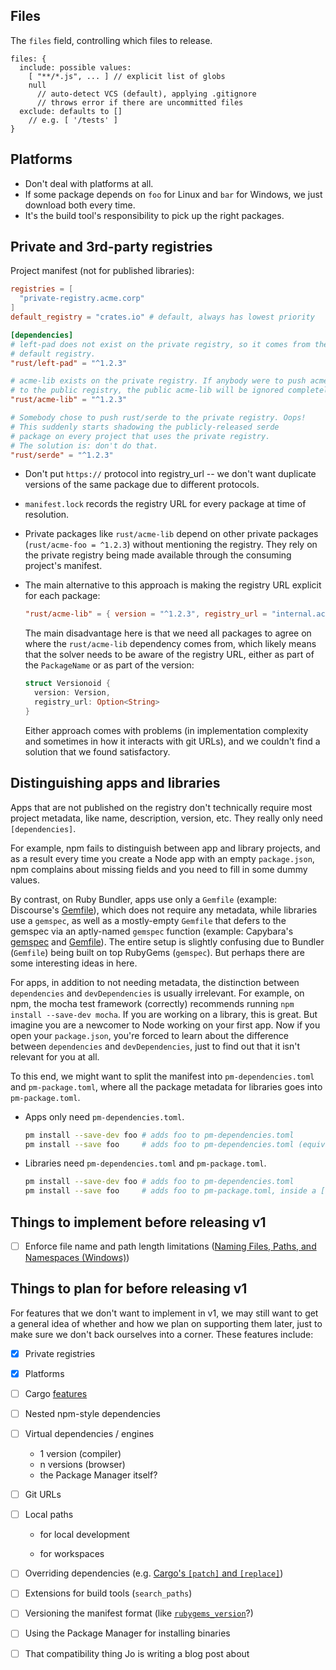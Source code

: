 ## Files

The `files` field, controlling which files to release.

```
files: {
  include: possible values:
    [ "**/*.js", ... ] // explicit list of globs
    null
      // auto-detect VCS (default), applying .gitignore
      // throws error if there are uncommitted files
  exclude: defaults to []
    // e.g. [ '/tests' ]
}
```


## Platforms

* Don't deal with platforms at all.
* If some package depends on `foo` for Linux and `bar` for Windows, we just
  download both every time.
* It's the build tool's responsibility to pick up the right packages.


## Private and 3rd-party registries

Project manifest (not for published libraries):

```toml
registries = [
  "private-registry.acme.corp"
]
default_registry = "crates.io" # default, always has lowest priority

[dependencies]
# left-pad does not exist on the private registry, so it comes from the
# default registry.
"rust/left-pad" = "^1.2.3"

# acme-lib exists on the private registry. If anybody were to push acme-lib
# to the public registry, the public acme-lib will be ignored completely.
"rust/acme-lib" = "^1.2.3"

# Somebody chose to push rust/serde to the private registry. Oops!
# This suddenly starts shadowing the publicly-released serde
# package on every project that uses the private registry.
# The solution is: don't do that.
"rust/serde" = "^1.2.3"
```

* Don't put `https://` protocol into registry_url -- we don't want duplicate
  versions of the same package due to different protocols.

* `manifest.lock` records the registry URL for every package at time of
  resolution.

* Private packages like `rust/acme-lib` depend on other private packages (`rust/acme-foo = ^1.2.3`) without mentioning the registry. They rely on the private registry being made available through the consuming project's manifest.

* The main alternative to this approach is making the registry URL explicit for
  each package:

    ```toml
    "rust/acme-lib" = { version = "^1.2.3", registry_url = "internal.acme.corp" }
    ```

  The main disadvantage here is that we need all packages to agree on where the
  `rust/acme-lib` dependency comes from, which likely means that the solver
  needs to be aware of the registry URL, either as part of the `PackageName` or
  as part of the version:

    ```rust
    struct Versionoid {
      version: Version,
      registry_url: Option<String>
    }
    ```

  Either approach comes with problems (in implementation complexity and
  sometimes in how it interacts with git URLs), and we couldn't find a solution
  that we found satisfactory.


## Distinguishing apps and libraries

Apps that are not published on the registry don't technically require most
project metadata, like name, description, version, etc. They really only need
`[dependencies]`.

For example, npm fails to distinguish between app and library projects, and as a
result every time you create a Node app with an empty `package.json`, npm
complains about missing fields and you need to fill in some dummy values.

By contrast, on Ruby Bundler, apps use only a `Gemfile` (example: Discourse's
[Gemfile](https://github.com/discourse/discourse/blob/master/Gemfile)), which
does not require any metadata, while libraries use a `gemspec`, as well as a
mostly-empty `Gemfile` that defers to the gemspec via an aptly-named `gemspec`
function (example: Capybara's
[gemspec](https://github.com/teamcapybara/capybara/blob/master/capybara.gemspec)
and
[Gemfile](https://github.com/teamcapybara/capybara/blob/667faf54677662ecf7a340c8b1c12ab418a17391/Gemfile#L4)).
The entire setup is slightly confusing due to Bundler (`Gemfile`) being built on
top RubyGems (`gemspec`). But perhaps there are some interesting ideas in here.

For apps, in addition to not needing metadata, the distinction between
`dependencies` and `devDependencies` is usually irrelevant. For example, on npm,
the mocha test framework (correctly) recommends running `npm install --save-dev
mocha`. If you are working on a library, this is great. But imagine you are a
newcomer to Node working on your first app. Now if you open your `package.json`,
you're forced to learn about the difference between `dependencies` and
`devDependencies`, just to find out that it isn't relevant for you at all.

To this end, we might want to split the manifest into `pm-dependencies.toml` and
`pm-package.toml`, where all the package metadata for libraries goes into
`pm-package.toml`.

* Apps only need `pm-dependencies.toml`.

    ```sh
    pm install --save-dev foo # adds foo to pm-dependencies.toml
    pm install --save foo     # adds foo to pm-dependencies.toml (equivalent)
    ```

* Libraries need `pm-dependencies.toml` and `pm-package.toml`.

    ```sh
    pm install --save-dev foo # adds foo to pm-dependencies.toml
    pm install --save foo     # adds foo to pm-package.toml, inside a [dependencies] section
    ```


## Things to implement before releasing v1

* [ ] Enforce file name and path length limitations ([Naming Files, Paths, and Namespaces (Windows)](https://msdn.microsoft.com/en-us/library/windows/desktop/aa365247(v=vs.85).aspx))


## Things to plan for before releasing v1

For features that we don't want to implement in v1, we may still want to get a
general idea of whether and how we plan on supporting them later, just to make
sure we don't back ourselves into a corner. These features include:

* [x] Private registries

* [x] Platforms

* [ ] Cargo [features](http://doc.crates.io/manifest.html#the-features-section)

* [ ] Nested npm-style dependencies

* [ ] Virtual dependencies / engines

    * 1 version (compiler)
    * n versions (browser)
    * the Package Manager itself?

* [ ] Git URLs

* [ ] Local paths

    * for local development

    * for workspaces

* [ ] Overriding dependencies (e.g. [Cargo's `[patch]` and `[replace]`](http://doc.crates.io/specifying-dependencies.html#overriding-dependencies))

* [ ] Extensions for build tools (`search_paths`)

* [ ] Versioning the manifest format (like [`rubygems_version`](http://guides.rubygems.org/specification-reference/#rubygems_version)?)

* [ ] Using the Package Manager for installing binaries

* [ ] That compatibility thing Jo is writing a blog post about
